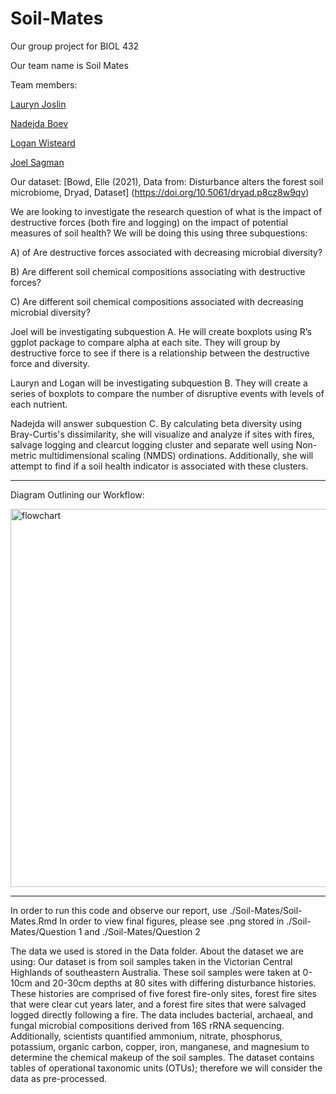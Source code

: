 # Soil-Mates
Our group project for BIOL 432

Our team name is Soil Mates

Team members:

[Lauryn Joslin](https://github.com/laurynjoslin)

[Nadejda Boev](https://github.com/16nbb1)

[Logan Wisteard](https://github.com/LoganWisteard)

[Joel Sagman](https://github.com/JoelSagman)

Our dataset:
[Bowd, Elle (2021), Data from: Disturbance alters the forest soil microbiome, Dryad, Dataset] (https://doi.org/10.5061/dryad.p8cz8w9qv)

We are looking to investigate the research question of what is the impact of destructive forces (both fire and logging) on the impact of potential measures of soil health? We will be doing this using three subquestions: 

A) of Are destructive forces associated with decreasing microbial diversity? 

B) Are different soil chemical compositions associating with destructive forces? 

C) Are different soil chemical compositions associated with decreasing microbial diversity? 

 

Joel will be investigating subquestion A. He will create boxplots using R’s ggplot package to compare alpha at each site. They will group by destructive force to see if there is a relationship between the destructive force and diversity.
 

Lauryn and Logan will be investigating subquestion B. They will create a series of boxplots to compare the number of disruptive events with levels of each nutrient.

Nadejda will answer subquestion C. By calculating beta diversity using Bray-Curtis's dissimilarity, she will visualize and analyze if sites with fires, salvage logging and clearcut logging cluster and separate well using Non-metric multidimensional scaling (NMDS) ordinations. Additionally, she will attempt to find if a soil health indicator is associated with these clusters. 

 

____

Diagram Outlining our Workflow:

<img width="605" alt="flowchart" src="https://user-images.githubusercontent.com/94632840/161470808-242a9b8d-27df-4858-9494-206a49694a49.png">

_____

In order to run this code and observe our report, use ./Soil-Mates/Soil-Mates.Rmd
In order to view final figures, please see .png stored in ./Soil-Mates/Question 1 and ./Soil-Mates/Question 2

The data we used is stored in the Data folder. 
About the dataset we are using: 
Our dataset is from soil samples taken in the Victorian Central Highlands of southeastern Australia. These soil samples were taken at 0-10cm and 20-30cm depths at 80 sites with differing disturbance histories. These histories are comprised of five forest fire-only sites, forest fire sites that were clear cut years later, and a forest fire sites that were salvaged logged directly following a fire. The data includes bacterial, archaeal, and fungal microbial compositions derived from 16S rRNA sequencing. Additionally, scientists quantified ammonium, nitrate, phosphorus, potassium, organic carbon, copper, iron, manganese, and magnesium to determine the chemical makeup of the soil samples. The dataset contains tables of operational taxonomic units (OTUs); therefore we will consider the data as pre-processed. 
